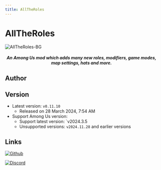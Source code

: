 ```yaml
---
title: AllTheRoles
---
```

# AllTheRoles
![AllTheRoles-BG](/Image/AllTheRoles.png)

<div align="center">
<h5>An Among Us mod which adds many new roles, modifiers, game modes, map settings, hats and more.</h5>
</div>

<script setup>
import { VPTeamMembers } from 'vitepress/theme'

const members = [
  {
    avatar: '/Image/Zeo.jpg',
    name: 'Zeo',
    title: 'Developer',
    links: [
      { icon: 'github', link: 'https://github.com/whichtwix' },
    ]
  }
]
</script>

## Author

<div align="center">
<VPTeamMembers size="small" :members="members" />
</div>

## Version
- Latest version: `v0.11.10`
  - Released on 28 March 2024, 7:54 AM
- Support Among Us version:
    - Support latest version: `v2024.3.5
    - Unsupported versions: `v2024.11.28` and earlier versions

## Links
[![Github](https://badgen.net/badge/Github/Repository/github?icon=github)](https://github.com/Zeo666/AllTheRoles)

[![Discord](https://badgen.net/badge/Discord/Server/5662F6?icon=discord)](https://discord.gg/62Q3Na8WTr)